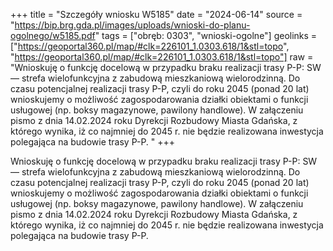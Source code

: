 +++
title = "Szczegóły wniosku W5185"
date = "2024-06-14"
source = "https://bip.brg.gda.pl/images/uploads/wnioski-do-planu-ogolnego/w5185.pdf"
tags = ["obręb: 0303", "wnioski-ogolne"]
geolinks = ["https://geoportal360.pl/map/#clk=226101_1.0303.618/1&stl=topo", "https://geoportal360.pl/map/#clk=226101_1.0303.618/1&stl=topo"]
raw = "Wnioskuję o funkcję docelową w przypadku braku realizacji trasy P-P: SW — strefa wielofunkcyjna z zabudową mieszkaniową wielorodzinną. Do czasu potencjalnej realizacji trasy P-P, czyli do roku 2045 (ponad 20 lat) wnioskujemy o możliwość zagospodarowania działki obiektami o funkcji usługowej (np. boksy magazynowe, pawilony handlowe). W załączeniu pismo z dnia 14.02.2024 roku Dyrekcji Rozbudowy Miasta Gdańska, z którego wynika, iż co najmniej do 2045 r. nie będzie realizowana inwestycja polegająca na budowie trasy P-P. "
+++

Wnioskuję o funkcję docelową w przypadku braku realizacji trasy P-P: SW — strefa wielofunkcyjna
z zabudową mieszkaniową wielorodzinną.
Do czasu potencjalnej realizacji trasy P-P, czyli do roku 2045 (ponad 20 lat) wnioskujemy o możliwość
zagospodarowania działki obiektami o funkcji usługowej (np. boksy magazynowe, pawilony
handlowe).
W załączeniu pismo z dnia 14.02.2024 roku Dyrekcji Rozbudowy Miasta Gdańska, z którego wynika, iż
co najmniej do 2045 r. nie będzie realizowana inwestycja polegająca na budowie trasy P-P.



